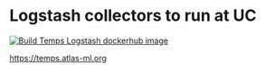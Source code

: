 # Logstash collectors to run at UC

[![Build Temps Logstash dockerhub image](https://github.com/ATLAS-Analytics/uc_ls_collectors/actions/workflows/temp.yaml/badge.svg)](https://github.com/ATLAS-Analytics/uc_ls_collectors/actions/workflows/temp.yaml)

<https://temps.atlas-ml.org>
